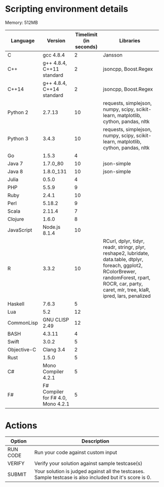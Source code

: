 # Scripting environment details

Memory: 512MB

| Language    | Version                            | Timelimit (in seconds) | Libraries                                                                          |
| ----------  | ---------------------------------- | ---------------------- | ---------------------------------------------------------------------------------- |
| C           | gcc 4.8.4                          | 2                      | Jansson                                                                            |
| C++         | g++ 4.8.4, C++11 standard          | 2                      | jsoncpp, Boost.Regex                                                               |
| C++14       | g++ 4.8.4, C++14 standard          | 2                      | jsoncpp, Boost.Regex                                                               |
| Python 2    | 2.7.13                             | 10                     | requests, simplejson, numpy, scipy, scikit-learn, matplotlib, cython, pandas, nltk |
| Python 3    | 3.4.3                              | 10                     | requests, simplejson, numpy, scipy, scikit-learn, matplotlib, cython, pandas, nltk |
| Go          | 1.5.3                              | 4                      |                                                                                    |
| Java 7      | 1.7.0_80                           | 10                     | json-simple                                                                        |
| Java 8      | 1.8.0_131                          | 10                     | json-simple                                                                        |
| Julia       | 0.5.0                              | 4                      |                                                                                    |
| PHP         | 5.5.9                              | 9                      |                                                                                    |
| Ruby        | 2.4.1                              | 10                     |                                                                                    |
| Perl        | 5.18.2                             | 9                      |                                                                                    |
| Scala       | 2.11.4                             | 7                      |                                                                                    |
| Clojure     | 1.6.0                              | 8                      |                                                                                    |
| JavaScript  | Node.js 8.1.4                      | 10                     |                                                                                    |
| R           | 3.3.2                              | 10                     | RCurl, dplyr, tidyr, readr, stringr, plyr, reshape2, lubridate, data.table, dtplyr, foreach, ggplot2, RColorBrewer, randomForest, rpart, ROCR, car, party, caret, mlr, tree, klaR, ipred, lars, penalized |
| Haskell     | 7.6.3                              | 5                      |                                                                                    |
| Lua         | 5.2                                | 12                     |                                                                                    |
| CommonLisp  | GNU CLISP 2.49                     | 12                     |                                                                                    |
| BASH        | 4.3.11                             | 4                      |                                                                                    |
| Swift       | 3.0.2                              | 5                      |                                                                                    |
| Objective-C |	Clang 3.4                          | 2                      |                                                                                    |
| Rust        | 1.5.0                              | 5                      |                                                                                    |
| C#          | Mono Compiler 4.2.1                | 5                      |                                                                                    |
| F#          | F# Compiler for F# 4.0, Mono 4.2.1 | 5                      |                                                                                    |

# Actions

| Option   | Description                                                                                              |
| -------- | -------------------------------------------------------------------------------------------------------- |
| RUN CODE | Run your code against custom input                                                                       |
| VERIFY   | Verify your solution against sample testcase(s)                                                          |
| SUBMIT   | Your solution is judged against all the testcases. Sample testcase is also included but it's score is 0. |

